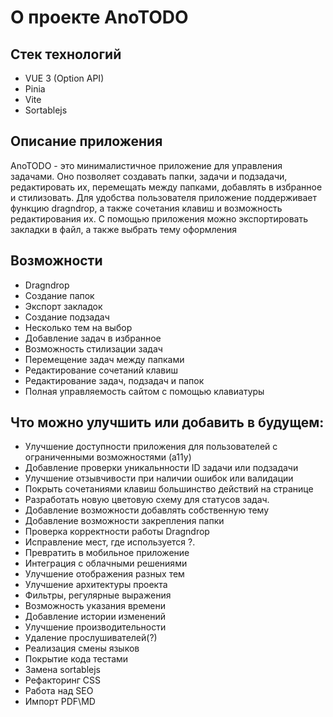 # О проекте AnoTODO

## Стек технологий

- VUE 3 (Option API)
- Pinia
- Vite
- Sortablejs

## Описание приложения

AnoTODO - это минималистичное приложение для управления задачами. Оно позволяет создавать папки, задачи и подзадачи, редактировать их, перемещать между папками, добавлять в избранное и стилизовать. Для удобства пользователя приложение поддерживает функцию dragndrop, а также сочетания клавиш и возможность редактирования их. С помощью приложения можно экспортировать закладки в файл, а также выбрать тему оформления

## Возможности

- Dragndrop
- Создание папок
- Экспорт закладок
- Создание подзадач
- Несколько тем на выбор
- Добавление задач в избранное
- Возможность стилизации задач
- Перемещение задач между папками
- Редактирование сочетаний клавиш
- Редактирование задач, подзадач и папок
- Полная управляемость сайтом с помощью клавиатуры

## Что можно улучшить или добавить в будущем:

- Улучшение доступности приложения для пользователей с ограниченными возможностями (a11y)
- Добавление проверки уникальнности ID задачи или подзадачи
- Улучшение отзывчивости при наличии ошибок или валидации
- Покрыть сочетаниями клавиш большинство действий на странице
- Разработать новую цветовую схему для статусов задач.
- Добавление возможности добавлять собственную тему
- Добавление возможности закрепления папки
- Проверка корректности работы Dragndrop
- Исправление мест, где используется ?.
- Превратить в мобильное приложение
- Интеграция с облачными решениями
- Улучшение отображения разных тем
- Улучшение архитектуры проекта
- Фильтры, регулярные выражения
- Возможность указания времени
- Добавление истории изменений
- Улучшение производительности
- Удаление прослушивателей(?)
- Реализация смены языков
- Покрытие кода тестами
- Замена sortablejs
- Рефакторинг CSS
- Работа над SEO
- Импорт PDF\MD
